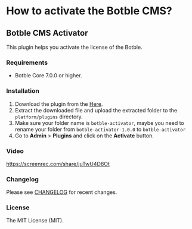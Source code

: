 # How to activate the Botble CMS?

## Botble CMS Activator

This plugin helps you activate the license of the Botble.

### Requirements

-   Botble Core 7.0.0 or higher.

### Installation

1. Download the plugin from the [Here](https://github.com/rajaishtiaq6/botble-activator/archive/refs/tags/1.0.0.zip).
2. Extract the downloaded file and upload the extracted folder to the `platform/plugins` directory.
3. Make sure your folder name is  `botble-activator`, maybe you need to rename your folder from `botble-activator-1.0.0` to `botble-activator`
4. Go to **Admin** > **Plugins** and click on the **Activate** button.

### Video

 https://screenrec.com/share/juTwU4D8Ot

### Changelog

Please see [CHANGELOG](CHANGELOG.md) for recent changes.

### License

The MIT License (MIT).
